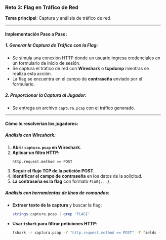 ### **Reto 3: Flag en Tráfico de Red**
**Tema principal**: Captura y análisis de tráfico de red.

---

#### **Implementación Paso a Paso**:

##### **1. Generar la Captura de Tráfico con la Flag**:
- Se simula una conexión HTTP donde un usuario ingresa credenciales en un formulario de inicio de sesión.
- Se captura el tráfico de red con **Wireshark** o **tcpdump** mientras se realiza esta acción.
- La flag se encuentra en el campo de **contraseña** enviado por el formulario.

##### **2. Proporcionar la Captura al Jugador**:
- Se entrega un archivo `captura.pcap` con el tráfico generado.

---

#### **Cómo lo resolverían los jugadores**:

##### **Análisis con Wireshark**:
1. **Abrir `captura.pcap` en Wireshark**.
2. **Aplicar un filtro HTTP**:
   ```
   http.request.method == POST
   ```
3. **Seguir el flujo TCP de la petición POST**.
4. **Identificar el campo de contraseña** en los datos de la solicitud.
5. **La contraseña es la flag** con formato `FLAG{...}`.

##### **Análisis con herramientas de línea de comandos**:
- **Extraer texto de la captura** y buscar la flag:
  ```bash
  strings captura.pcap | grep 'FLAG{'
  ```
- **Usar `tshark` para filtrar peticiones HTTP**:
  ```bash
  tshark -r captura.pcap -Y "http.request.method == POST" -T fields -e http.file_data
  ```
